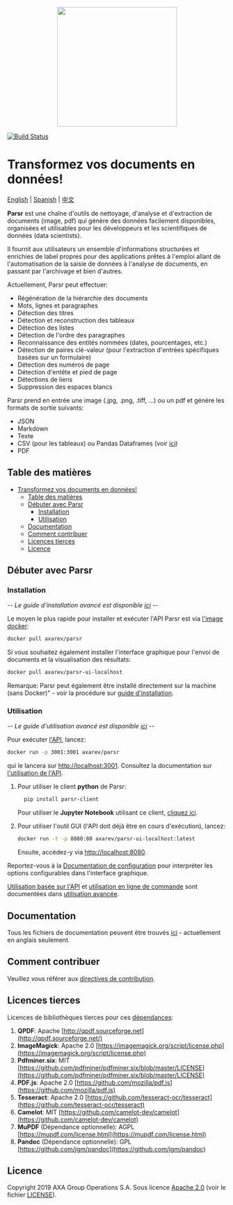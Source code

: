 <p align='center'>
  <img src="logo.png" width="275">
</p>

[![Build Status](https://cloud.drone.io/api/badges/axa-group/Parsr/status.svg)](https://cloud.drone.io/axa-group/Parsr)

# Transformez vos documents en données!

[English](README.md) | [Spanish](README_sp.md) | [中文](README_zh-cn.md)

**Parsr** est une chaîne d'outils de nettoyage, d'analyse et d'extraction de documents (image, pdf) qui génère des données facilement disponibles, organisées et utilisables pour les développeurs et les scientifiques de données (data scientists).

Il fournit aux utilisateurs un ensemble d'informations structurées et enrichies de label propres pour des applications prêtes à l'emploi allant de l'automatisation de la saisie de données à l'analyse de documents, en passant par l'archivage et bien d'autres.

Actuellement, Parsr peut effectuer:

- Régénération de la hiérarchie des documents
- Mots, lignes et paragraphes
- Détection des titres
- Détection et reconstruction des tableaux
- Détection des listes
- Détection de l'ordre des paragraphes
- Reconnaissance des entités nommées (dates, pourcentages, etc.)
- Détection de paires clé-valeur (pour l'extraction d'entrées spécifiques basées sur un formulaire)
- Détection des numéros de page
- Détection d'entête et pied de page
- Détections de liens
- Suppression des espaces blancs

Parsr prend en entrée une image (.jpg, .png, .tiff, ...) ou un pdf et génère les formats de sortie suivants:

- JSON
- Markdown
- Texte
- CSV (pour les tableaux) ou Pandas Dataframes (voir [ici](demo/parsr-jupyter-demo))
- PDF

## Table des matières
- [Transformez vos documents en données!](#transformez-vos-documents-en-données)
	- [Table des matières](#table-des-matières)
	- [Débuter avec Parsr](#débuter-avec-parsr)
		- [Installation](#installation)
		- [Utilisation](#utilisation)
	- [Documentation](#documentation)
	- [Comment contribuer](#comment-contribuer)
	- [Licences tierces](#licences-tierces)
	- [Licence](#licence)
  
## Débuter avec Parsr

### Installation

*-- Le guide d'installation avancé est disponible [ici](docs/installation.md) --*

Le moyen le plus rapide pour installer et exécuter l'API Parsr est via [l'image docker](https://hub.docker.com/r/axarev/parsr):

```sh
docker pull axarev/parsr
```

Si vous souhaitez également installer l'interface graphique pour l'envoi de documents et la visualisation des résultats:

```sh
docker pull axarev/parsr-ui-localhost
```

Remarque: Parsr peut également être installé directement sur la machine (sans Docker)" - voir la procédure sur [guide d'installation](docs/installation.md).

### Utilisation

*-- Le guide d'utilisation avancé est disponible [ici](docs/usage.md) --*

Pour exécuter [l'API](docs/api-guide.md), lancez:
```sh
docker run -p 3001:3001 axarev/parsr
```

qui le lancera sur [http://localhost:3001](http://localhost:3001).
Consultez la documentation sur [l'utilisation de l'API](docs/api-guide.md).

1. Pour utiliser le client **python** de Parsr:
   ```sh
	 pip install parsr-client
	 ``` 
   Pour utiliser le **Jupyter Notebook** utilisant ce client, [cliquez ici](demo/parsr-jupyter-demo).
	 
2. Pour utiliser l'outil GUI (l'API doit déjà être en cours d'exécution), lancez:
    ```sh
    docker run -t -p 8080:80 axarev/parsr-ui-localhost:latest
    ```
    Ensuite, accédez-y via [http://localhost:8080](http://localhost:8080).


Reportez-vous à la [Documentation de configuration](docs/configuration.md) pour interpréter les options configurables dans l'interface graphique.

[Utilisation basée sur l'API](docs/usage.md#3-api) et [utilisation en ligne de commande](docs/usage.md#23-command-line-usage) sont documentées dans [utilisation avancée](docs/usage.md).

## Documentation

Tous les fichiers de documentation peuvent être trouvés [ici](docs/README.md) - actuellement en anglais seulement.

## Comment contribuer

Veuillez vous référer aux [directives de contribution](CONTRIBUTING.md).

## Licences tierces

Licences de bibliothèques tierces pour ces [dépendances](docs/dependencies.md):

1. **QPDF**: Apache [http://qpdf.sourceforge.net](http://qpdf.sourceforge.net/)
2. **ImageMagick**: Apache 2.0 [https://imagemagick.org/script/license.php](https://imagemagick.org/script/license.php)
3. **Pdfminer.six**: MIT [https://github.com/pdfminer/pdfminer.six/blob/master/LICENSE](https://github.com/pdfminer/pdfminer.six/blob/master/LICENSE)
4. **PDF.js**: Apache 2.0 [https://github.com/mozilla/pdf.js](https://github.com/mozilla/pdf.js)
5. **Tesseract**: Apache 2.0 [https://github.com/tesseract-ocr/tesseract](https://github.com/tesseract-ocr/tesseract)
6. **Camelot**: MIT [https://github.com/camelot-dev/camelot](https://github.com/camelot-dev/camelot)
7. **MuPDF** (Dépendance optionnelle): AGPL [https://mupdf.com/license.html](https://mupdf.com/license.html)
8. **Pandoc** (Dépendance optionnelle): GPL [https://github.com/jgm/pandoc](https://github.com/jgm/pandoc)

## Licence

Copyright 2019 AXA Group Operations S.A.
Sous licence [Apache 2.0](http://www.apache.org/licenses/LICENSE-2.0) (voir le fichier [LICENSE](LICENSE)).